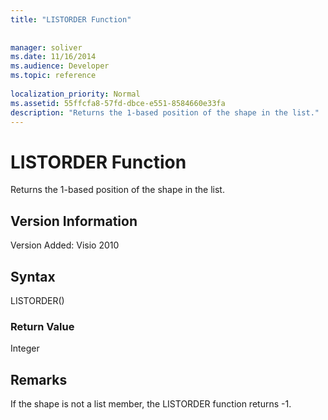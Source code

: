 ```yaml
---
title: "LISTORDER Function"
 
 
manager: soliver
ms.date: 11/16/2014
ms.audience: Developer
ms.topic: reference
 
localization_priority: Normal
ms.assetid: 55ffcfa8-57fd-dbce-e551-8584660e33fa
description: "Returns the 1-based position of the shape in the list."
---
```


# LISTORDER Function

Returns the 1-based position of the shape in the list.
  
## Version Information

Version Added: Visio 2010 
  
## Syntax

LISTORDER()
  
### Return Value

Integer
  
## Remarks

If the shape is not a list member, the LISTORDER function returns -1.
  

